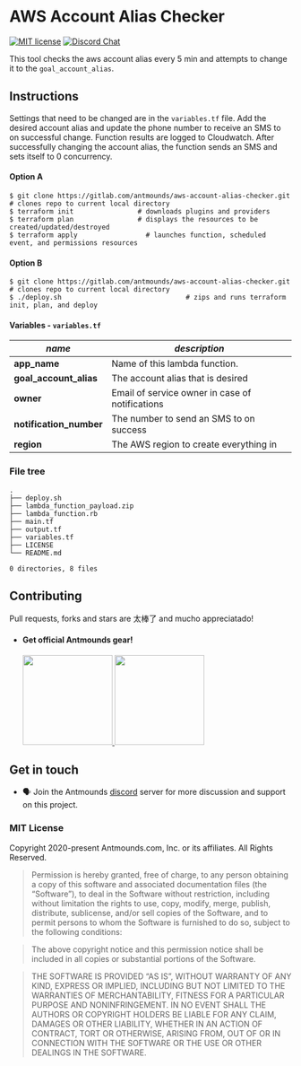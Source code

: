 # AWS Account Alias Checker
[![MIT license](http://img.shields.io/badge/license-MIT-blue.svg)](http://opensource.org/licenses/MIT) [![Discord Chat](https://img.shields.io/discord/299962468581638144.svg?logo=discord)](https://discord.gg/dw3Dam2)

This tool checks the aws account alias every 5 min and attempts to change it to the `goal_account_alias`.

## Instructions
Settings that need to be changed are in the `variables.tf` file. Add the desired account alias and update the phone number to receive an SMS to on successful change. Function results are logged to Cloudwatch. After successfully changing the account alias, the function sends an SMS and sets itself to 0 concurrency.

#### Option A
```
$ git clone https://gitlab.com/antmounds/aws-account-alias-checker.git  # clones repo to current local directory
$ terraform init                # downloads plugins and providers
$ terraform plan                # displays the resources to be created/updated/destroyed
$ terraform apply                 # launches function, scheduled event, and permissions resources
```
#### Option B
```
$ git clone https://gitlab.com/antmounds/aws-account-alias-checker.git  # clones repo to current local directory
$ ./deploy.sh                 				# zips and runs terraform init, plan, and deploy
```
#### Variables - `variables.tf`
| *name* | *description* |
| ------ | ------ |
| **app_name** | Name of this lambda function. |
| **goal_account_alias** | The account alias that is desired |
| **owner** | Email of service owner in case of notifications |
| **notification_number** | The number to send an SMS to on success |
| **region** | The AWS region to create everything in |

### File tree
```
.
├── deploy.sh
├── lambda_function_payload.zip
├── lambda_function.rb
├── main.tf
├── output.tf
├── variables.tf
├── LICENSE
└── README.md

0 directories, 8 files
```

## Contributing
Pull requests, forks and stars are 太棒了 and mucho appreciatado!

- #### Get official Antmounds gear!
	<a href="https://streamlabs.com/Antmounds/#/merch">
		<img src="https://cdn.streamlabs.com/merch/panel8.png" width="160">
	</a>
	<a href="https://shop.spreadshirt.com/Antmounds">
		<img src="https://image.spreadshirtmedia.com/content/asset/sprd-logo_horizontal.svg" width="160">
	</a>

## Get in touch
* :speaking_head: Join the Antmounds [discord](https://discord.gg/VtFkvSv) server for more discussion and support on this project.

### MIT License
Copyright 2020-present Antmounds.com, Inc. or its affiliates. All Rights Reserved.

>Permission is hereby granted, free of charge, to any person obtaining a copy of this software and associated documentation files (the “Software”), to deal in the Software without restriction, including without limitation the rights to use, copy, modify, merge, publish, distribute, sublicense, and/or sell copies of the Software, and to permit persons to whom the Software is furnished to do so, subject to the following conditions:

>The above copyright notice and this permission notice shall be included in all copies or substantial portions of the Software.

>THE SOFTWARE IS PROVIDED “AS IS”, WITHOUT WARRANTY OF ANY KIND, EXPRESS OR IMPLIED, INCLUDING BUT NOT LIMITED TO THE WARRANTIES OF MERCHANTABILITY, FITNESS FOR A PARTICULAR PURPOSE AND NONINFRINGEMENT. IN NO EVENT SHALL THE AUTHORS OR COPYRIGHT HOLDERS BE LIABLE FOR ANY CLAIM, DAMAGES OR OTHER LIABILITY, WHETHER IN AN ACTION OF CONTRACT, TORT OR OTHERWISE, ARISING FROM, OUT OF OR IN CONNECTION WITH THE SOFTWARE OR THE USE OR OTHER DEALINGS IN THE SOFTWARE.